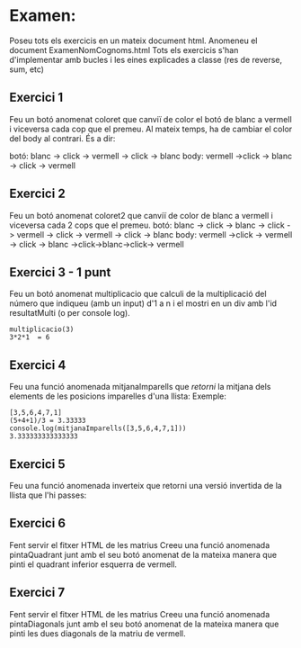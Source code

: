 # Examen:
Poseu tots els exercicis en un mateix document html.
Anomeneu el document ExamenNomCognoms.html
Tots els exercicis s'han d'implementar amb bucles i les eines explicades a classe (res de reverse, sum, etc)

## Exercici 1
Feu un botó anomenat coloret que canviï de color el botó de blanc a vermell i viceversa cada cop que el premeu. Al mateix temps, ha de cambiar el color del body al contrari. És a dir:

botó: blanc -> click -> vermell -> click -> blanc
body: vermell ->click -> blanc -> click -> vermell

## Exercici 2
Feu un botó anomenat coloret2 que canviï de color de blanc a vermell i viceversa cada 2 cops que el premeu.
botó: blanc -> click -> blanc -> click -> vermell -> click -> vermell ->  click -> blanc
body: vermell ->click -> vermell -> click -> blanc ->click->blanc->click-> vermell

## Exercici 3 - 1 punt
Feu un botó anomenat multiplicacio que calculi de la multiplicació del número que indiqueu (amb un input)  d'1 a n  i el mostri en un div amb l'id resultatMulti (o per console log).

~~~
multiplicacio(3)
3*2*1  = 6
~~~

## Exercici 4
Feu una funció anomenada mitjanaImparells que *retorni* la mitjana dels elements de les posicions imparelles d'una llista:
Exemple:
~~~
[3,5,6,4,7,1]
(5+4+1)/3 = 3.33333
console.log(mitjanaImparells([3,5,6,4,7,1]))
3.333333333333333
~~~

## Exercici 5
Feu una funció anomenada inverteix que retorni una versió invertida de la llista que l'hi passes:

## Exercici 6
Fent servir el fitxer HTML de les matrius
Creeu una funció anomenada pintaQuadrant junt amb el seu botó anomenat de la mateixa manera que pinti el quadrant inferior esquerra de vermell.

## Exercici 7
Fent servir el fitxer HTML de les matrius
Creeu una funció anomenada pintaDiagonals junt amb el seu botó anomenat de la mateixa manera que pinti les dues diagonals de la matriu de vermell.